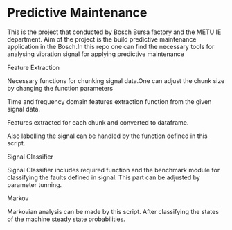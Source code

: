 # Predictive Maintenance

This is the project that conducted by Bosch Bursa factory and the METU IE department. Aim of the project is the build predictive maintenance application in the Bosch.In this repo one can find the necessary tools for analysing vibration signal for applying predictive maintenance

Feature Extraction 

Necessary functions for chunking signal data.One can adjust the chunk size by changing the function parameters

Time and frequency domain features extraction function from the given signal data. 

Features extracted for each chunk and converted to dataframe.

Also labelling the signal can be handled by the function defined in this script.

Signal Classifier

Signal Classifier includes required function and the benchmark module for classifying the faults defined in signal.
This part can be adjusted by parameter tunning. 

Markov

Markovian analysis can be made by this script.
After classifying the states of the machine steady state probabilities.
